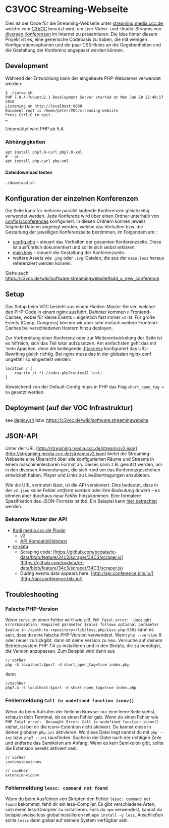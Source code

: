 # C3VOC Streaming-Webseite

Dies ist der Code für die Streaming-Webseite unter
[streaming.media.ccc.de](http://streaming.media.ccc.de/), welche vom
[C3VOC](https://c3voc.de/) benutzt wird, um Live-Video- und -Audio-Streams von
[diversen Konferenzen](https://c3voc.de/eventkalender/) im Internet zu
präsentieren. Die Idee hinter diesem Projekt ist es, eine generische Codebasis
zu haben, die mit wenigen Konfigurationsoptionen und ein paar CSS-Rules an die
Gegebenheiten und die Gestaltung der Konferenz angepasst werden können. 


## Development

Während der Entwicklung kann der eingebaute PHP-Webserver verwendet werden:
```
$ ./serve.sh
PHP 7.0.4-7ubuntu2.1 Development Server started at Mon Jun 20 22:40:17 2016
Listening on http://localhost:8000
Document root is /home/peter/VOC/streaming-website
Press Ctrl-C to quit.
…
```

Unterstützt wird PHP ab 5.4.

### Abhängigkeiten

```
apt install php7.0-curl php7.0-xml
# - or -
apt install php-curl php-xml
```

#### Dateidownload testen

```
./download.sh
```

## Konfiguration der einzelnen Konferenzen

Die Seite kann für mehrere parallel laufende Konferenzen gleichzeitig verwendet
werden. Jede Konferenz wird über einen Ordner unterhalb von
[configs/conferences](configs/conferences) konfiguriert. In diesen Ordnern können
jeweils folgende Dateien abgelegt werden, welche das Verhalten bzw. die Gestaltung
der jeweiligen Konferenzseite bestimmen, im Folgendem am :

  - [config.php](configs/conferences/nixcon15/config.php) – steuert das Verhalten der gesamten Konferenzseite. Diese ist ausführlich dokumentiert und sollte sich selbst erklären.
  - [main.less](configs/conferences/nixcon15/main.less) – steuert die Gestaltung der Konferenzseite.
  - weitere Assets wie `.png` oder `.svg`-Dateien, die aus der `main.less` heraus referenziert werden können.

Siehe auch https://c3voc.de/wiki/software:streamingwebsite#add_a_new_conference

## Setup

Das Setup beim VOC besteht aus einem Hidden-Master-Server, welcher den PHP-Code
in einem nginx ausführt. Dahinter kommen `n` Frontend-Caches, wobei für kleine
Events `n` eigentlich fast immer `=1` ist. Für große Events (Camp, Congress)
können wir aber sehr einfach weitere Frontend-Caches bei verschiedenen Hostern
hinzu deployen.

Zur Vorbereitung einer Konferenz oder zur Weiterentwickelung der Seite ist es
hilfreich, sich das Teil lokal aufzusetzen. Am einfachsten geht das mit 'nem
Apachen, denn die beiliegende [.htaccess](.htaccess) konfiguriert das
URL-Rewriting gleich richtig. Bei nginx muss das in der globalen nginx.conf
ungefähr so eingestellt werden:

```
location / {
    rewrite /(.*) /index.php?route=$1 last;
}
```

Abweichend von der Default-Config muss in PHP das Flag `short_open_tag = On`
gesetzt werden.



## Deployment (auf der VOC Infrastruktur)

see [deploy.sh](deploy.sh) bzw. https://c3voc.de/wiki/software:streamingwebsite


## JSON-API

Unter der URL [http://streaming.media.ccc.de/streams/v2.json](http://streaming.media.ccc.de/streams/v2.json) bietet die
Streaming-Webseite eine Übersicht über alle konfigurierten Räume und Streams in
einem maschinenlesbaren Format an. Dieses kann z.B. genutzt werden, um in den
diversen Anwendungen, die sich rund um das Konferenzgeschehen entwickelt haben,
Player und Links zu Liveübertragungen anzubieten.

Wie die URL vermuten lässt, ist die API versioniert. Dies bedeutet, dass in
der `v2.json` keine Felder *entfernt werden* oder ihre *Bedeutung ändern* – es
können aber durchaus *neue Felder* hinzukommen. Eine formalere Spezifikation
des JSON-Formats ist tbd. Ein Beispiel kann [hier
betrachtet](https://gist.github.com/MaZderMind/a91f242efb2f446a2237d4596896efd6) werden.

### Bekannte Nutzer der API

  - [Kodi media.ccc.de Plugin](https://github.com/cccc/plugin.video.media-ccc-de)
    - v2
    - [API Kompatibilitätstest](https://github.com/cccc/plugin.video.media-ccc-de/blob/master/resources/lib/test_stream.py)
  - [re-data](https://github.com/ocdata/re-data/tree/feature/34c3)
    - Scraping code: [https://github.com/ocdata/re-data/blob/feature/34c3/scraper/34C3/scraper.js](https://github.com/ocdata/re-data/blob/feature/34c3/scraper/34C3/scraper.js)
    - During events data appears here: [http://api.conference.bits.io/](http://api.conference.bits.io/)

## Troubleshooting

### Falsche PHP-Version

Wenn `serve.sh` einen Fehler wirft wie z.B. `PHP Fatal error:  Uncaught ErrorException: Required parameter $rules follows optional parameter $value in /<path-to-repository>/lib/less.php/Less.php:5501` kann es sein, dass du eine falsche PHP-Version verwendest. Wenn `php --version` 8 oder neuer zurückgibt, dann ist deine Version zu neu. Versuche auf deinem Betriebssystem PHP 7.4 zu installieren und in den Skripts, die zu benötigst, die Version anzupassen. Zum Beispiel wird dann aus
```
// vorher
php -S localhost:$port -d short_open_tag=true index.php
```
dann
```
//nachher
php7.4 -S localhost:$port -d short_open_tag=true index.php
```

### Fehlermeldung `Call to undefined function iconv()`
Wenn du beim Aufrufen der Seite im Browser nur eine leere Seite siehst, schau in dein Terminal, ob es einen Fehler gab. Wenn du einen Fehler wie `PHP Fatal error:  Uncaught Error: Call to undefined function iconv()` siehst, ist bei dir die iconv-Extention nicht aktiviert. Du kannst diese in deiner globalen `php.ini` aktivieren. Wo diese Datei liegt kannst du mit `php --ini` bzw. `php7 --ini` rausfinden. Suche in der Datei nach der richtigen Zeile und entferne das Semikolon am Anfang. Wenn es kein Semikolon gibt, sollte die Extension bereits aktiviert sein.
```
// vorher
;extension=iconv
```
```
// nachher
extension=iconv
```

### Fehlermeldung `lessc: command not found`
Wenn du beim Ausführen von Skripten den Fehler `lessc: command not found` bekommst, fehlt dir ein less-Compiler. Es gibt verschiedene Arten, sich einen less-Compiler zu installieren. Falls du `npm` verwendest, kannst du beispielsweise less global installieren mit `npm install -g less`. Anschließen sollte `lessc` dann global auf deinem System verfügbar sein.
